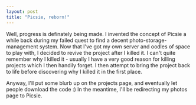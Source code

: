 ```yaml
---
layout: post
title: "Picsie, reborn!"
---
```

Well, progress is definately being made. I invented the concept of Picsie a
while back during my failed quest to find a decent photo-storage-management
system. Now that I've got my own server and oodles of space to play with, I
decided to revive the project after I killed it. I can't quite remember why I
killed it - usually I have a very good reason for killing projects which I
then handily forget. I then attempt to bring the project back to life before
discovering why I killed it in the first place.

Anyway, I'll put some blurb up on the projects page, and eventually let people
download the code :) In the meantime, I'll be redirecting my photos page to
Picsie.
